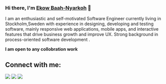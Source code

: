 
### Hi there, I'm [Ekow Baah-Nyarkoh](https://ekowbaah.dev) 👋

I am an enthusiastic and self-motivated Software Engineer currently living in Stockholm,Sweden with experience in designing, developing and testing software, mainly responsive web applications, mobile apps, and interactive features that drive business growth and improve UX. Strong background in process-oriented software development .


 **I am open to any collobration work**

## Connect with me:

<p align = "center">

[<img src ="https://img.shields.io/badge/website-%23.svg?&style=for-the-badge&logo=www&logoColor=white%22&color=black">](https://ekowbaah.dev)
[<img src="https://img.shields.io/badge/twitter-%231DA1F2.svg?&style=for-the-badge&logo=twitter&logoColor=white&color=black" />](https://twitter.com/ekowgyan_) 
[<img src="https://img.shields.io/badge/linkedin-%2312100E.svg?&style=for-the-badge&logo=linkedin&logoColor=white&color=black" />](https://www.linkedin.com/in/ekowbaah/)
</p>
